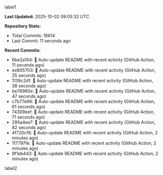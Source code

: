 
label1 
<!-- ACTIVITY_START -->
**Last Updated:** 2025-10-02 09:05:32 UTC

**Repository Stats:**
- Total Commits: 16614
- Last Commit: 11 seconds ago

**Recent Commits:**
- 6be2a104: 🤖 Auto-update README with recent activity (GitHub Action, 11 seconds ago)
- ee805703: 🤖 Auto-update README with recent activity (GitHub Action, 25 seconds ago)
- 1139c2d1: 🤖 Auto-update README with recent activity (GitHub Action, 38 seconds ago)
- be76980e: 🤖 Auto-update README with recent activity (GitHub Action, 47 seconds ago)
- c7b77e96: 🤖 Auto-update README with recent activity (GitHub Action, 61 seconds ago)
- 74309eef: 🤖 Auto-update README with recent activity (GitHub Action, 71 seconds ago)
- 295a4ee7: 🤖 Auto-update README with recent activity (GitHub Action, 82 seconds ago)
- 4f720c18: 🤖 Auto-update README with recent activity (GitHub Action, 2 minutes ago)
- 117797fe: 🤖 Auto-update README with recent activity (GitHub Action, 2 minutes ago)
- 9f1eb443: 🤖 Auto-update README with recent activity (GitHub Action, 2 minutes ago)
<!-- ACTIVITY_END -->

label2
